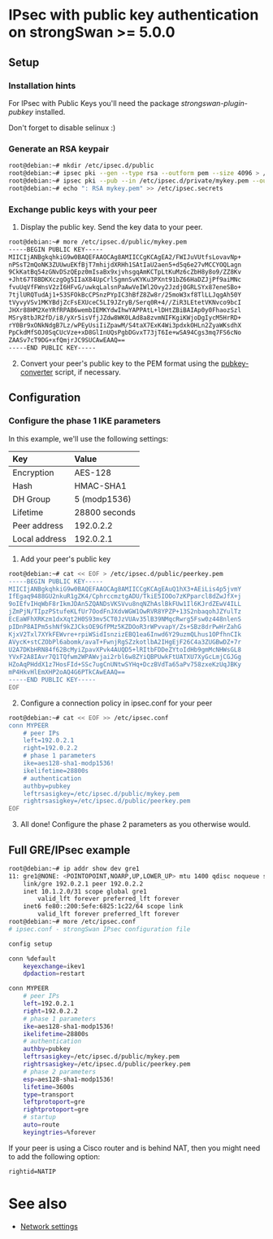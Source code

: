 # IPsec with public key authentication on strongSwan >= 5.0.0
## Setup
### Installation hints
For IPsec with Public Keys you'll need the package _strongswan-plugin-pubkey_ installed.

Don't forget to disable selinux :)
### Generate an RSA keypair

```sh
root@debian:~# mkdir /etc/ipsec.d/public
root@debian:~# ipsec pki --gen --type rsa --outform pem --size 4096 > /etc/ipsec.d/private/mykey.pem
root@debian:~# ipsec pki --pub --in /etc/ipsec.d/private/mykey.pem --outform pem > /etc/ipsec.d/public/mykey.pem
root@debian:~# echo ": RSA mykey.pem" >> /etc/ipsec.secrets
```

### Exchange public keys with your peer
1. Display the public key. Send the key data to your peer.

```sh
root@debian:~# more /etc/ipsec.d/public/mykey.pem
-----BEGIN PUBLIC KEY-----
MIICIjANBgkqhkiG9w0BAQEFAAOCAg8AMIICCgKCAgEA2/FWIJuVUtfsLovavNp+
nPSsT2mQoNK3ZUUwuEKfBjT7mhijdXRHh1SAtIaU2aen5+d5q6e27vMCCYOQLagn
9CkKatBq54zGNvDSzQEpz0mIsaBx9xjvhsgqAmKCTpLtKuMz6cZbH8y8o9/ZZ8Kv
+Jht67T8BDKXczgOg5IIaX84UpCrlSgmnSvKYKu3PXnt91bZ66HaDZJjPf9aiMNc
fvuUqVfFWnsV2zI6HFvG/uwkqLalsnPaAwVeIWl2Ovy2Jzdj0GRLSYx87eneSBo+
7tjlURQTudAj1+53SFOkBcCPSnzPYpIC3hBfZ8Zw8r/25moW3xf8TlLLJqgAh50Y
tVyvyVSv1MKYBdjZcFsEXUceC5LI9JZryB/Serq0R+4//ZiR3LEtetVKNvco9bcI
JHXr88HM2XeYRfRPAB6wembIEMKYdwIhwYAPPAtL+lDHtZBiBAIAp0y0FhaozSzl
MSry8tbJR2fD/i8/yXr5isVfjJZdw8WK0LAd8a8zvmNIFKgiKWjoDgIycM5HrRD+
rY0Br9xONkNdgB7Lz/wPEyUsiIiZpawM/S4taX7ExK4Wi3pdxkOHLn2ZyaWKsdhX
PpCkdMfSOJ0SqCUcVze+xD8GlInUQsPgbDGvxT73jT6Ie+wSA94Cgs3mq7FS6cNo
ZAASv7cT9DG+xfQmjrJC9SUCAwEAAQ==
-----END PUBLIC KEY-----
```

2. Convert your peer's public key to the PEM format using the [pubkey-converter][pubkey-converter] script, if necessary.

[pubkey-converter]: <https://git.dn42.dev/ryan/pubkey-converter/raw/master/pubkey-converter.pl> "Public key conversion script"

## Configuration
### Configure the phase 1 IKE parameters
In this example, we'll use the following settings:

| Key           | Value         |
| :------------ | :------------ |
| Encryption    | AES-128       |
| Hash          | HMAC-SHA1     |
| DH Group      | 5 (modp1536)  |
| Lifetime      | 28800 seconds |
| Peer address  | 192.0.2.2     |
| Local address | 192.0.2.1     |

1. Add your peer's public key

```sh
root@debian:~# cat << EOF > /etc/ipsec.d/public/peerkey.pem
-----BEGIN PUBLIC KEY-----
MIICIjANBgkqhkiG9w0BAQEFAAOCAg8AMIICCgKCAgEAuQ1hX3+AEiLis4p5jvmY
IfEgaq9488GU2nkuR1gZK4/CphrccmztgADU/TkiE5IOOo7zKPparcl8dZwJfX+j
9oIEfvIHqWbF8rIkmJDAn5ZQANDsVKSVvu8nqNZhAslBkFUw1Il6KJrdZEwV4ILL
jZmPjN/TIpzPStufeKLfUr7OodFnJXdvWGW1OwRVR8YPZP+13S2nbaqohJZYulTz
EcEaWFhXRKzm1dxXqt2H0S93mv5CT0JzVUAv35lB39NMqcRwrg5Fsw0z448nlenS
pIDnP8AIPm5shNf9kZJCksOE9GfPMz5KZDOoR3rWPvvapY/Zs+SBz8drPwHrZahG
KjxV2Txl7XYkFEWvre+rpiWSidIsnzizEBQ1ea6Inwd6Y29uzmQLhus1OPfhnCIk
AVycK+stCZObPl6abomk/avaT+FwnjRgSZzkotlbA2IHgEjF26C4a3ZUGBwDZ+7r
U2A7DKbHRN84f62BcMyiZpavXPvk4AUQD5+lRItbFDDeZYtoIdHb9gmMcNHWsGL8
YVxF2A8IAvr7Q1TQfwm2WPAWvjai2rbl6w8ZYiQBPUwkFtUATXU7XyGcLmjCGJGg
HZoAqPHddX1z7HosFId+SSc7ugCnUNtwSYHq+DczBVdTa65aPv758zxeKzUqJBKy
mP4HkvHlEmXHP2oAQ4G6PTkCAwEAAQ==
-----END PUBLIC KEY-----
EOF
```

2. Configure a connection policy in ipsec.conf for your peer

```sh
root@debian:~# cat << EOF >> /etc/ipsec.conf
conn MYPEER
    # peer IPs
    left=192.0.2.1
    right=192.0.2.2
    # phase 1 parameters
    ike=aes128-sha1-modp1536!
    ikelifetime=28800s
    # authentication
    authby=pubkey
    leftrsasigkey=/etc/ipsec.d/public/mykey.pem
    rightrsasigkey=/etc/ipsec.d/public/peerkey.pem
EOF
```

3. All done! Configure the phase 2 parameters as you otherwise would.

## Full GRE/IPsec example
```sh
root@debian:~# ip addr show dev gre1
11: gre1@NONE: <POINTOPOINT,NOARP,UP,LOWER_UP> mtu 1400 qdisc noqueue state UNKNOWN
    link/gre 192.0.2.1 peer 192.0.2.2
    inet 10.1.2.0/31 scope global gre1
        valid_lft forever preferred_lft forever
    inet6 fe80::200:5efe:6825:1c22/64 scope link
        valid_lft forever preferred_lft forever
root@debian:~# more /etc/ipsec.conf
# ipsec.conf - strongSwan IPsec configuration file

config setup

conn %default
    keyexchange=ikev1
    dpdaction=restart

conn MYPEER
    # peer IPs
    left=192.0.2.1
    right=192.0.2.2
    # phase 1 parameters
    ike=aes128-sha1-modp1536!
    ikelifetime=28800s
    # authentication
    authby=pubkey
    leftrsasigkey=/etc/ipsec.d/public/mykey.pem
    rightrsasigkey=/etc/ipsec.d/public/peerkey.pem
    # phase 2 parameters
    esp=aes128-sha1-modp1536!
    lifetime=3600s
    type=transport
    leftprotoport=gre
    rightprotoport=gre
    # startup
    auto=route
    keyingtries=%forever
```

If your peer is using a Cisco router and is behind NAT, then you might need to add the following option:

```
rightid=NATIP
```

# See also
* [Network settings](/howto/networksettings)

